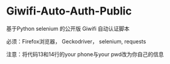# Giwifi-Auto-Auth-Public
基于Python selenium 的公开版 Giwifi 自动认证脚本  

必须：Firefox浏览器， Geckodriver， selenium, requests  

注意：将代码13和14行的your phone与your pwd改为你自己的信息  